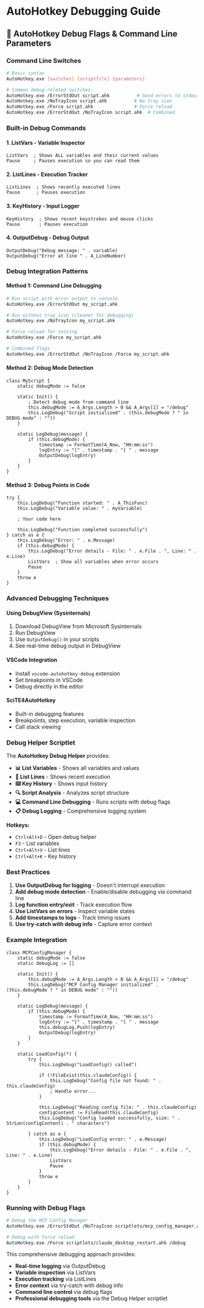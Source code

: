 # AutoHotkey Debugging Guide

## 🔧 AutoHotkey Debug Flags & Command Line Parameters

### Command Line Switches

```bash
# Basic syntax
AutoHotkey.exe [switches] [scriptfile] [parameters]

# Common debug-related switches:
AutoHotkey.exe /ErrorStdOut script.ahk          # Send errors to stdout
AutoHotkey.exe /NoTrayIcon script.ahk          # No tray icon
AutoHotkey.exe /Force script.ahk               # Force reload
AutoHotkey.exe /ErrorStdOut /NoTrayIcon script.ahk  # Combined
```

### Built-in Debug Commands

#### 1. ListVars - Variable Inspector
```ahk
ListVars  ; Shows ALL variables and their current values
Pause     ; Pauses execution so you can read them
```

#### 2. ListLines - Execution Tracker
```ahk
ListLines  ; Shows recently executed lines
Pause      ; Pauses execution
```

#### 3. KeyHistory - Input Logger
```ahk
KeyHistory  ; Shows recent keystrokes and mouse clicks
Pause       ; Pauses execution
```

#### 4. OutputDebug - Debug Output
```ahk
OutputDebug("Debug message: " . variable)
OutputDebug("Error at line " . A_LineNumber)
```

### Debug Integration Patterns

#### Method 1: Command Line Debugging
```bash
# Run script with error output to console
AutoHotkey.exe /ErrorStdOut my_script.ahk

# Run without tray icon (cleaner for debugging)
AutoHotkey.exe /NoTrayIcon my_script.ahk

# Force reload for testing
AutoHotkey.exe /Force my_script.ahk

# Combined flags
AutoHotkey.exe /ErrorStdOut /NoTrayIcon /Force my_script.ahk
```

#### Method 2: Debug Mode Detection
```ahk
class MyScript {
    static debugMode := false
    
    static Init() {
        ; Detect debug mode from command line
        this.debugMode := A_Args.Length > 0 && A_Args[1] = "/debug"
        this.LogDebug("Script initialized" . (this.debugMode ? " in DEBUG mode" : ""))
    }
    
    static LogDebug(message) {
        if (this.debugMode) {
            timestamp := FormatTime(A_Now, "HH:mm:ss")
            logEntry := "[" . timestamp . "] " . message
            OutputDebug(logEntry)
        }
    }
}
```

#### Method 3: Debug Points in Code
```ahk
try {
    this.LogDebug("Function started: " . A_ThisFunc)
    this.LogDebug("Variable value: " . myVariable)
    
    ; Your code here
    
    this.LogDebug("Function completed successfully")
} catch as e {
    this.LogDebug("Error: " . e.Message)
    if (this.debugMode) {
        this.LogDebug("Error details - File: " . e.File . ", Line: " . e.Line)
        ListVars  ; Show all variables when error occurs
        Pause
    }
    throw e
}
```

### Advanced Debugging Techniques

#### Using DebugView (Sysinternals)
1. Download DebugView from Microsoft Sysinternals
2. Run DebugView
3. Use `OutputDebug()` in your scripts
4. See real-time debug output in DebugView

#### VSCode Integration
- Install `vscode-autohotkey-debug` extension
- Set breakpoints in VSCode
- Debug directly in the editor

#### SciTE4AutoHotkey
- Built-in debugging features
- Breakpoints, step execution, variable inspection
- Call stack viewing

### Debug Helper Scriptlet

The **AutoHotkey Debug Helper** provides:
- **📊 List Variables** - Shows all variables and values
- **📝 List Lines** - Shows recent execution
- **⌨️ Key History** - Shows input history
- **🔍 Script Analysis** - Analyzes script structure
- **💻 Command Line Debugging** - Runs scripts with debug flags
- **📋 Debug Logging** - Comprehensive logging system

**Hotkeys:**
- `Ctrl+Alt+D` - Open debug helper
- `F3` - List variables
- `Ctrl+Alt+V` - List lines  
- `Ctrl+Alt+K` - Key history

### Best Practices

1. **Use OutputDebug for logging** - Doesn't interrupt execution
2. **Add debug mode detection** - Enable/disable debugging via command line
3. **Log function entry/exit** - Track execution flow
4. **Use ListVars on errors** - Inspect variable states
5. **Add timestamps to logs** - Track timing issues
6. **Use try-catch with debug info** - Capture error context

### Example Integration

```ahk
class MCPConfigManager {
    static debugMode := false
    static debugLog := []
    
    static Init() {
        this.debugMode := A_Args.Length > 0 && A_Args[1] = "/debug"
        this.LogDebug("MCP Config Manager initialized" . (this.debugMode ? " in DEBUG mode" : ""))
    }
    
    static LogDebug(message) {
        if (this.debugMode) {
            timestamp := FormatTime(A_Now, "HH:mm:ss")
            logEntry := "[" . timestamp . "] " . message
            this.debugLog.Push(logEntry)
            OutputDebug(logEntry)
        }
    }
    
    static LoadConfig(*) {
        try {
            this.LogDebug("LoadConfig() called")
            
            if (!FileExist(this.claudeConfig)) {
                this.LogDebug("Config file not found: " . this.claudeConfig)
                ; Handle error...
            }
            
            this.LogDebug("Reading config file: " . this.claudeConfig)
            configContent := FileRead(this.claudeConfig)
            this.LogDebug("Config loaded successfully, size: " . StrLen(configContent) . " characters")
            
        } catch as e {
            this.LogDebug("LoadConfig error: " . e.Message)
            if (this.debugMode) {
                this.LogDebug("Error details - File: " . e.File . ", Line: " . e.Line)
                ListVars
                Pause
            }
            throw e
        }
    }
}
```

### Running with Debug Flags

```bash
# Debug the MCP Config Manager
AutoHotkey.exe /ErrorStdOut /NoTrayIcon scriptlets/mcp_config_manager.ahk /debug

# Debug with force reload
AutoHotkey.exe /Force scriptlets/claude_desktop_restart.ahk /debug
```

This comprehensive debugging approach provides:
- **Real-time logging** via OutputDebug
- **Variable inspection** via ListVars
- **Execution tracking** via ListLines
- **Error context** via try-catch with debug info
- **Command line control** via debug flags
- **Professional debugging tools** via the Debug Helper scriptlet


